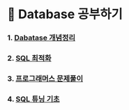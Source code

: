 # :flags: Database 공부하기

### 1. <a href="https://github.com/jaero0725/Database_Study/tree/main/Concept">Dabatase 개념정리</a>
### 2. <a href="https://github.com/jaero0725/Database_Study/tree/main/Optimization">SQL 최적화</a>
### 3. <a href="https://github.com/jaero0725/Database_Study/tree/main/QuerySolution"> 프로그래머스 문제풀이</a>
### 4. <a href="https://github.com/jaero0725/Database_Study/tree/main/QueryTuning"> SQL 튜닝 기초 </a>
